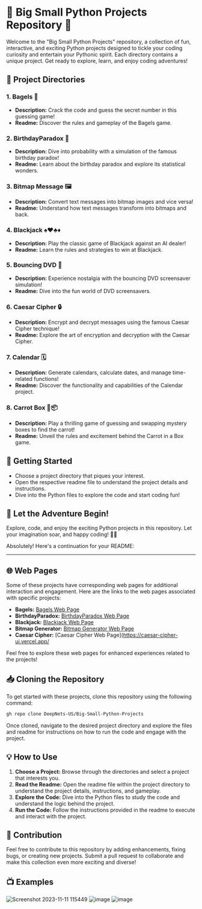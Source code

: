 # 🚀 Big Small Python Projects Repository 🐍

Welcome to the "Big Small Python Projects" repository, a collection of fun, interactive, and exciting Python projects designed to tickle your coding curiosity and entertain your Pythonic spirit. Each directory contains a unique project. Get ready to explore, learn, and enjoy coding adventures!

## 📂 Project Directories

### 1. Bagels 🥯
- **Description:** Crack the code and guess the secret number in this guessing game!
- **Readme:** Discover the rules and gameplay of the Bagels game.

### 2. BirthdayParadox 🎉
- **Description:** Dive into probability with a simulation of the famous birthday paradox!
- **Readme:** Learn about the birthday paradox and explore its statistical wonders.

### 3. Bitmap Message 🖼️
- **Description:** Convert text messages into bitmap images and vice versa!
- **Readme:** Understand how text messages transform into bitmaps and back.

### 4. Blackjack ♠️♥️♣️♦️
- **Description:** Play the classic game of Blackjack against an AI dealer!
- **Readme:** Learn the rules and strategies to win at Blackjack.

### 5. Bouncing DVD 📀
- **Description:** Experience nostalgia with the bouncing DVD screensaver simulation!
- **Readme:** Dive into the fun world of DVD screensavers.

### 6. Caesar Cipher 🔒
- **Description:** Encrypt and decrypt messages using the famous Caesar Cipher technique!
- **Readme:** Explore the art of encryption and decryption with the Caesar Cipher.

### 7. Calendar 🗓️
- **Description:** Generate calendars, calculate dates, and manage time-related functions!
- **Readme:** Discover the functionality and capabilities of the Calendar project.

### 8. Carrot Box 🥕📦
- **Description:** Play a thrilling game of guessing and swapping mystery boxes to find the carrot!
- **Readme:** Unveil the rules and excitement behind the Carrot in a Box game.

## 🚀 Getting Started
- Choose a project directory that piques your interest.
- Open the respective readme file to understand the project details and instructions.
- Dive into the Python files to explore the code and start coding fun!

## 🌟 Let the Adventure Begin!
Explore, code, and enjoy the exciting Python projects in this repository. Let your imagination soar, and happy coding! 🎈🐍

Absolutely! Here's a continuation for your README:

---

## 🌐 Web Pages

Some of these projects have corresponding web pages for additional interaction and engagement. Here are the links to the web pages associated with specific projects:

- **Bagels:** [Bagels Web Page](https://bagles-game.vercel.app/)
- **BirthdayParadox:** [BirthdayParadox Web Page](https://birthday-paradox-simulator.vercel.app/)
- **Blackjack:** [Blackjack Web Page](https://blackjack-deepnets.vercel.app/)
- **Bitmap Generator:** [Bitmap Generator Web Page](https://bitmap-generator-ruby.vercel.app/)
- **Caesar Cipher:** [Caesar Cipher Web Page](https://caesar-cipher-ui.vercel.app/

Feel free to explore these web pages for enhanced experiences related to the projects!

## 📥 Cloning the Repository

To get started with these projects, clone this repository using the following command:

```bash
gh repo clone DeepNets-US/Big-Small-Python-Projects
```

Once cloned, navigate to the desired project directory and explore the files and readme for instructions on how to run the code and engage with the project.

## 💡 How to Use

1. **Choose a Project:** Browse through the directories and select a project that interests you.
2. **Read the Readme:** Open the readme file within the project directory to understand the project details, instructions, and gameplay.
3. **Explore the Code:** Dive into the Python files to study the code and understand the logic behind the project.
4. **Run the Code:** Follow the instructions provided in the readme to execute and interact with the project.

## 🚀 Contribution

Feel free to contribute to this repository by adding enhancements, fixing bugs, or creating new projects. Submit a pull request to collaborate and make this collection even more exciting and diverse!

## 📺 Examples 
![Screenshot 2023-11-11 115449](https://github.com/DeepNets-US/Big-Small-Python-Projects/assets/118154709/009fb8d0-bd1b-40e8-a3c8-8f8295465e71)
![image](https://github.com/DeepNets-US/Big-Small-Python-Projects/assets/118154709/2bf37d42-372c-4ced-93d5-9ba8cd19bd4d)
![image](https://github.com/DeepNets-US/Big-Small-Python-Projects/assets/118154709/c0d35b33-f29a-4eac-b655-87d9bac32f0b)

